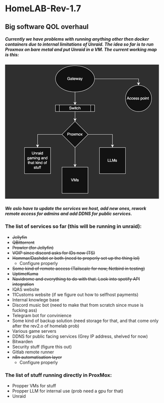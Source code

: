 # HomeLAB-Rev-1.7
## Big software QOL overhaul
##### Currently we have problems with running anything other then docker containers due to internal limitations of Unraid. The idea so far is to run Proxmox on bare metal and put Unraid in a VM. The current working map is this:

![map v1](/pics/map_v1.jpg "map v1")

##### We aslo have to update the services we host, add new ones, rework remote access for admins and add DDNS for public services. 

### The list of services so far (this will be running in unraid):
 - ~~Jellyfin~~
 - ~~QBittorrent~~
 - ~~Prowler (for Jellyfin)~~
 - ~~VOIP since discord asks for IDs now (TS)~~
 - ~~Hommar/Dashdot or both (need to properly set up the thing lol)~~
   - Configure properly
 - ~~Some kind of remote access (Tailscale for now, Netbird in testing)~~
 - ~~UptimeKuma~~
 - ~~Navidrome and everything to do with that. Look into spotify API integration~~
 - IQAS website
 - 11Customs website (if we figure out how to selfhost payments)
 - Internal knowlege base
 - Discord music bot (need to make that from scratch since muse is fucking ass)
 - Telegram bot for convinience
 - Some kind of backup solution (need storage for that, and that come only after the rev2.o of homelab prob)
 - Various game servers
 - DDNS for public facing services (Grey IP address, shelved for now)
 - Bitwarden
 - Security stuff (figure this out)
 - Gitlab remote runner
 - ~~n8n automatisation layer~~
   - Configure properly
 ### The list of stuff running directly in ProxMox:
 - Propper VMs for stuff
 - Propper LLM for internal use (prob need a gpu for that)
 - Unraid
